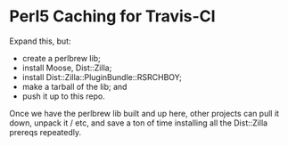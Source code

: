 # Perl5 Caching for Travis-CI

Expand this, but:

* create a perlbrew lib;
* install Moose, Dist::Zilla;
* install Dist::Zilla::PluginBundle::RSRCHBOY;
* make a tarball of the lib; and
* push it up to this repo.



Once we have the perlbrew lib built and up here, other projects can pull it
down, unpack it / etc, and save a ton of time installing all the Dist::Zilla
prereqs repeatedly.
